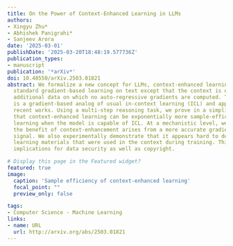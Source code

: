 ```yaml
---
title: On the Power of Context-Enhanced Learning in LLMs
authors:
- Xingyu Zhu*
- Abhishek Panigrahi*
- Sanjeev Arora
date: '2025-03-01'
publishDate: '2025-03-20T18:48:19.577736Z'
publication_types:
- manuscript
publication: '*arXiv*'
doi: 10.48550/arXiv.2503.01821
abstract: We formalize a new concept for LLMs, context-enhanced learning. It involves
  standard gradient-based learning on text except that the context is enhanced with
  additional data on which no auto-regressive gradients are computed. This setting
  is a gradient-based analog of usual in-context learning (ICL) and appears in some
  recent works. Using a multi-step reasoning task, we prove in a simplified setting
  that context-enhanced learning can be exponentially more sample-efficient than standard
  learning when the model is capable of ICL. At a mechanistic level, we find that
  the benefit of context-enhancement arises from a more accurate gradient learning
  signal. We also experimentally demonstrate that it appears hard to detect or recover
  learning materials that were used in the context during training. This may have
  implications for data security as well as copyright.

# Display this page in the Featured widget?
featured: true
image:
  caption: 'Sample efficiency of context-enhanced learning'
  focal_point: ""
  preview_only: false

tags:
- Computer Science - Machine Learning
links:
- name: URL
  url: http://arxiv.org/abs/2503.01821
---
```

